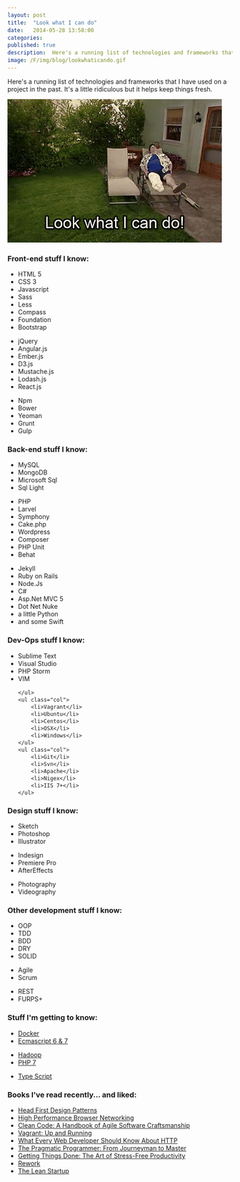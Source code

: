 ```yaml
---
layout: post
title:  "Look what I can do"
date:   2014-05-28 13:58:00
categories:
published: true
description:  Here's a running list of technologies and frameworks that I have used on a project in the past.  It's a little ridiculous but it helps keep things fresh.
image: /F/img/blog/lookwhaticando.gif
---
```


Here's a running list of technologies and frameworks that I have used on a project in the past.  It's a little ridiculous but it helps keep things fresh.

<img src="/F/img/blog/lookwhaticando.gif" alt="Mad tv was awesome">
<div class="list list-green">
	<h3 class="rf">Front-end stuff I know:</h3>
	<ul class="col">
		<li>HTML 5</li>
		<li>CSS 3</li>
		<li>Javascript</li>
		<li>Sass</li>
		<li>Less</li>
		<li>Compass</li>
		<li>Foundation</li>
		<li>Bootstrap</li>
	</ul>
	<ul class="col">
		<li>jQuery</li>
		<li>Angular.js</li>
		<li>Ember.js</li>
		<li>D3.js</li>
		<li>Mustache.js</li>
		<li>Lodash.js</li>
		<li>React.js</li>
	</ul>
	<ul class="col">
		<li>Npm</li>
		<li>Bower</li>
		<li>Yeoman</li>
		<li>Grunt</li>
		<li>Gulp</li>
	</ul>
</div>
<div class="clearfix"></div>

<div class="list list-green">
	<h3 class="rf">Back-end stuff I know:</h3>
	<ul class="col">
		<li>MySQL</li>
		<li>MongoDB</li>
		<li>Microsoft Sql</li>
		<li>Sql Light</li>
	</ul>
	<ul class="col">
		<li>PHP</li>
		<li>Larvel</li>
		<li>Symphony</li>
		<li>Cake.php</li>
		<li>Wordpress</li>
		<li>Composer</li>
		<li>PHP Unit</li>
		<li>Behat</li>
	</ul>
	<ul class="col">
		<li>Jekyll</li>
		<li>Ruby on Rails</li>
		<li>Node.Js</li>
		<li>C#</li>
		<li>Asp.Net MVC 5</li>
		<li>Dot Net Nuke</li>
		<li>a little Python</li>
		<li>and some Swift</li>
	</ul>
</div>
<div class="clearfix"></div>


<div class="list list-green">
	<h3 class="rf">Dev-Ops stuff I know:</h3>
	<ul class="col">
		<li>Sublime Text</li>
		<li>Visual Studio</li>
		<li>PHP Storm</li>
		<li>VIM</li>

	</ul>
	<ul class="col">
		<li>Vagrant</li>
		<li>Ubuntu</li>
		<li>Centos</li>
		<li>OSX</li>
		<li>Windows</li>
	</ul>
	<ul class="col">
		<li>Git</li>
		<li>Svn</li>
		<li>Apache</li>
		<li>Nigex</li>
		<li>IIS 7+</li>
	</ul>
</div>
<div class="clearfix"></div>

<div class="list list-green">
	<h3 class="rf">Design stuff I know:</h3>
	<ul class="col">
		<li>Sketch</li>
		<li>Photoshop</li>
		<li>Illustrator</li>
	</ul>
	<ul class="col">
		<li>Indesign</li>
		<li>Premiere Pro</li>
		<li>AfterEffects</li>
	</ul>
	<ul class="col">
		<li>Photography</li>
		<li>Videography</li>
	</ul>
</div>
<div class="clearfix"></div>

<div class="list list-green">
	<h3 class="rf">Other development stuff I know:</h3>
	<ul class="col">
		<li>OOP</li>
		<li>TDD</li>
		<li>BDD</li>
		<li>DRY</li>
		<li>SOLID</li>
	</ul>
	<ul class="col">
		<li>Agile</li>
		<li>Scrum</li>
	</ul>
	<ul class="col">
		<li>REST</li>
		<li>FURPS+</li>
	</ul>
</div>
<div class="clearfix"></div>

<div class="list list-green">
	<h3 class="rf">Stuff I'm getting to know:</h3>
	<ul class="col">
		<li><a href="https://www.docker.com/">Docker</a></li>
		<li><a href="http://www.ecmascript.org/">Ecmascript 6 & 7</a></li>
	</ul>
	<ul class="col">
		<li><a href="https://hadoop.apache.org/">Hadoop</a></li>
		<li><a href="http://php.net/docs.php">PHP 7</a></li>
	</ul>
	<ul class="col">
		<li><a href="http://www.typescriptlang.org/">Type Script</a></li>
	</ul>
</div>
<div class="clearfix"></div>

<div class="list list-green">
	<h3 class="rf">Books I've read recently... and liked:</h3>
	<ul>
		<li><a href="http://amzn.com/0596007124">Head First Design Patterns </a></li>
		<li><a href="http://amzn.com/1449344763">High Performance Browser Networking</a></li>
		<li><a href="http://amzn.com/0132350882">Clean Code: A Handbook of Agile Software Craftsmanship</a></li>
		<li><a href="http://amzn.com/1449335837">Vagrant: Up and Running</a></li>
		<li><a href="http://amzn.com/B0076Z6VMI">What Every Web Developer Should Know About HTTP</a></li>
		<li><a href="http://amzn.com/020161622X">The Pragmatic Programmer: From Journeyman to Master </a></li>
		<li><a href="http://amzn.com/0142000280">Getting Things Done: The Art of Stress-Free Productivity</a></li>
		<li><a href="http://amzn.com/B002MUAJ2A">Rework</a></li>
		<li><a href="http://amzn.com/0307887898">The Lean Startup</a></li>
	</ul>
</div>
